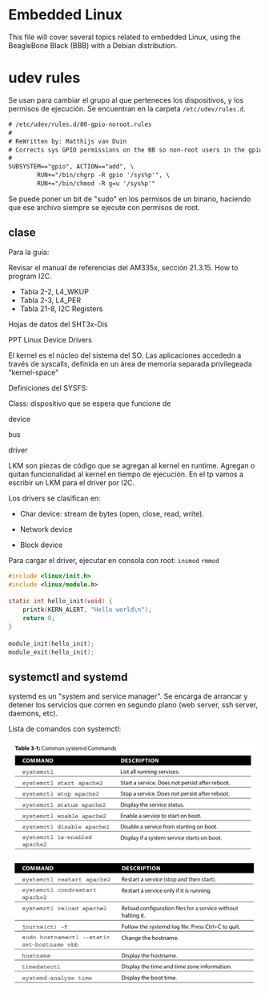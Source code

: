 # Embedded Linux

This file will cover several topics related to embedded Linux, using the BeagleBone Black (BBB) with a Debian distribution.

# udev rules
Se usan para cambiar el grupo al que perteneces los dispositivos, y los permisos de ejecución. Se encuentran en la carpeta `/etc/udev/rules.d`.

```txt
# /etc/udev/rules.d/80-gpio-noroot.rules
#
# ReWritten by: Matthijs van Duin
# Corrects sys GPIO permissions on the BB so non-root users in the gpio group can manipulate bits
#
SUBSYSTEM=="gpio", ACTION=="add", \
        RUN+="/bin/chgrp -R gpio '/sys%p'", \
        RUN+="/bin/chmod -R g=u '/sys%p'"
```

Se puede poner un bit de "sudo" en los permisos de un binario, haciendo que ese archivo siempre se ejecute con permisos de root.
## clase


Para la guía:

Revisar el manual de referencias del AM335x, sección 21.3.15. How to program I2C.

* Tabla 2-2, L4_WKUP
* Tabla 2-3, L4_PER
* Tabla 21-8, I2C Registers

Hojas de datos del SHT3x-Dis

PPT Linux Device Drivers

El kernel es el núcleo del sistema del SO. Las aplicaciones accededn a través de syscalls, definida en un área de memoria separada privilegeada "kernel-space"

Definiciones del SYSFS:

Class: dispositivo que se espera que funcione de 

device

bus

driver

LKM son piezas de código que se agregan al kernel en runtime. Agregan o quitan funcionalidad al kernel en tiempo de ejecución. En el tp vamos a escribir un LKM para el driver por I2C.

Los drivers se clasifican en:

* Char device: stream de bytes (open, close, read, write).

* Network device

* Block device

Para cargar el driver, ejecutar en consola con root: `insmod` `rmmod`

```c
#include <linux/init.h>
#include <linux/module.h>

static int hello_init(void) {
    printk(KERN_ALERT, "Hello world\n");
    return 0;
}

module_init(hello_init);
module_exit(hello_init);
```




## systemctl and systemd

systemd es un "system and service manager". Se encarga de arrancar y detener los servicios que corren en segundo plano (web server, ssh server, daemons, etc).

Lista de comandos con systemctl:

![Alt text](Images/image.png)

![Alt text](Images/image-1.png)
